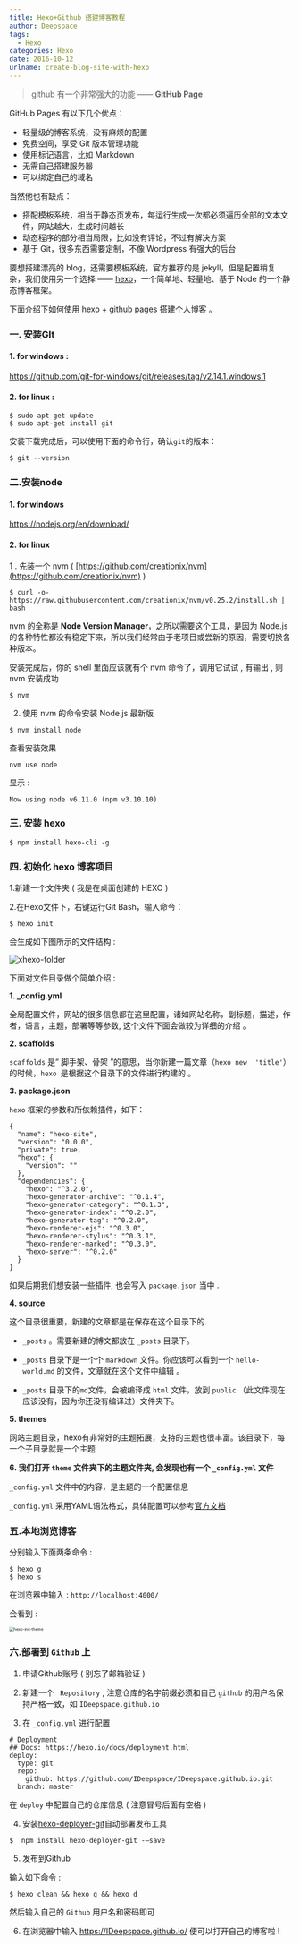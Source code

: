 ```yaml
---
title: Hexo+Github 搭建博客教程
author: Deepspace
tags:
  - Hexo
categories: Hexo
date: 2016-10-12
urlname: create-blog-site-with-hexo
---
```


<!-- ## Hexo+Github 搭建博客教程 -->

>  github 有一个非常强大的功能 —— **GitHub Page**

GitHub Pages 有以下几个优点：

- 轻量级的博客系统，没有麻烦的配置
- 免费空间，享受 Git 版本管理功能
- 使用标记语言，比如 Markdown
- 无需自己搭建服务器
- 可以绑定自己的域名

当然他也有缺点：

- 搭配模板系统，相当于静态页发布，每运行生成一次都必须遍历全部的文本文件，网站越大，生成时间越长
- 动态程序的部分相当局限，比如没有评论，不过有解决方案
- 基于 Git，很多东西需要定制，不像 Wordpress 有强大的后台

要想搭建漂亮的 blog，还需要模板系统，官方推荐的是 jekyll，但是配置稍复杂，我们使用另一个选择 —— [hexo](https://hexo.io/)，一个简单地、轻量地、基于 Node 的一个静态博客框架。

下面介绍下如何使用 hexo + github pages 搭建个人博客 。
<!-- more -->
### 一. 安装GIt

#### 1. for windows :

https://github.com/git-for-windows/git/releases/tag/v2.14.1.windows.1

#### 2. for linux :

```shell
$ sudo apt-get update
$ sudo apt-get install git  
```

安装下载完成后，可以使用下面的命令行，确认`git`的版本：

```shell
$ git --version
```



### 二.安装node

#### 1. for windows

https://nodejs.org/en/download/

#### 2. for linux

1 . 先装一个 nvm (  [https://github.com/creationix/nvm](https://github.com/creationix/nvm) )

```shell
$ curl -o- https://raw.githubusercontent.com/creationix/nvm/v0.25.2/install.sh | bash
```

nvm 的全称是 **Node Version Manager**，之所以需要这个工具，是因为 Node.js 的各种特性都没有稳定下来，所以我们经常由于老项目或尝新的原因，需要切换各种版本。

安装完成后，你的 shell 里面应该就有个 nvm 命令了，调用它试试 , 有输出 ,  则 nvm 安装成功

```shell
$ nvm
```

2. 使用 nvm 的命令安装 Node.js 最新版

```shell
$ nvm install node
```

查看安装效果

```
nvm use node
```

显示 :

```shell
Now using node v6.11.0 (npm v3.10.10)
```



### 三. 安装 hexo

```shell
$ npm install hexo-cli -g
```



### 四. 初始化 hexo 博客项目

1.新建一个文件夹 ( 我是在桌面创建的 HEXO )

2.在Hexo文件下，右键运行Git Bash，输入命令：

```shell
$ hexo init
```

会生成如下图所示的文件结构 :

![xhexo-folder](https://raw.githubusercontent.com/IDeepspace/ImageHosting/master/Hexo/hexo-folder.png)

下面对文件目录做个简单介绍 :

**1. _config.yml**

全局配置文件，网站的很多信息都在这里配置，诸如网站名称，副标题，描述，作者，语言，主题，部署等等参数, 这个文件下面会做较为详细的介绍 。

**2. scaffolds**

`scaffolds` 是“ 脚手架、骨架 ”的意思，当你新建一篇文章（`hexo new  'title'`）的时候，`hexo `是根据这个目录下的文件进行构建的 。

**3. package.json**

`hexo` 框架的参数和所依赖插件，如下：

```shell
{
  "name": "hexo-site",
  "version": "0.0.0",
  "private": true,
  "hexo": {
    "version": ""
  },
  "dependencies": {
    "hexo": "^3.2.0",
    "hexo-generator-archive": "^0.1.4",
    "hexo-generator-category": "^0.1.3",
    "hexo-generator-index": "^0.2.0",
    "hexo-generator-tag": "^0.2.0",
    "hexo-renderer-ejs": "^0.3.0",
    "hexo-renderer-stylus": "^0.3.1",
    "hexo-renderer-marked": "^0.3.0",
    "hexo-server": "^0.2.0"
  }
}
```

如果后期我们想安装一些插件, 也会写入 `package.json` 当中 .

**4. source**

这个目录很重要，新建的文章都是在保存在这个目录下的.

- `_posts` 。需要新建的博文都放在 `_posts` 目录下。

- `_posts` 目录下是一个个 `markdown` 文件。你应该可以看到一个 `hello-world.md` 的文件，文章就在这个文件中编辑 。

- `_posts` 目录下的`md`文件，会被编译成 `html` 文件，放到 `public` （此文件现在应该没有，因为你还没有编译过）文件夹下。

**5. themes**

网站主题目录，hexo有非常好的主题拓展，支持的主题也很丰富。该目录下，每一个子目录就是一个主题

**6. 我们打开 `theme` 文件夹下的主题文件夹, 会发现也有一个 `_config.yml` 文件**

`_config.yml` 文件中的内容，是主题的一个配置信息

`_config.yml` 采用YAML语法格式，具体配置可以参考[官方文档](https://hexo.io/zh-cn/docs/configuration.html)



### 五.本地浏览博客

分别输入下面两条命令 :

```
$ hexo g
$ hexo s
```

在浏览器中输入 : `http://localhost:4000/`

会看到 :

<img src="https://raw.githubusercontent.com/IDeepspace/ImageHosting/master/Hexo/hexo-init-theme.png" alt="hexo-init-theme" style="zoom:50%;" />



### 六.部署到 `Github` 上

1. 申请Github账号 ( 别忘了邮箱验证 )

2. 新建一个 ` Repository`  , 注意仓库的名字前缀必须和自己 `github` 的用户名保持严格一致，如 `IDeepspace.github.io`

3. 在 `_config.yml` 进行配置

```shell
# Deployment
## Docs: https://hexo.io/docs/deployment.html
deploy:
  type: git
  repo:
    github: https://github.com/IDeepspace/IDeepspace.github.io.git
  branch: master
```

在 `deploy` 中配置自己的仓库信息 ( 注意冒号后面有空格 )

4. 安装[hexo-deployer-git](https://github.com/hexojs/hexo-deployer-git)自动部署发布工具

```shell
$  npm install hexo-deployer-git -–save
```

5. 发布到Github

输入如下命令 :

```
$ hexo clean && hexo g && hexo d
```

然后输入自己的 `Github` 用户名和密码即可

6. 在浏览器中输入  https://IDeepspace.github.io/ 便可以打开自己的博客啦 !
